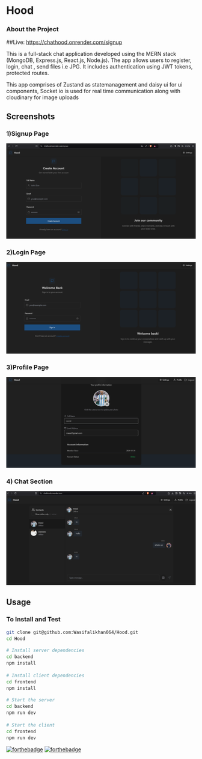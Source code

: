 # Hood

### About the Project

##Live: 
https://chathood.onrender.com/signup

This is a full-stack chat application developed using the MERN stack (MongoDB, Express.js, React.js, Node.js). The app allows users to register, login, chat , send files i.e JPG. It includes authentication using JWT tokens, protected routes.

This app comprises of Zustand as statemanagement and daisy ui for ui components, Socket io is used for real time communication along with cloudinary for image uploads

## Screenshots
### 1)Signup Page

![Image](https://github.com/Wasifalikhan064/Hood/blob/main/frontend/public/signup.PNG "Image")

### 2)Login Page

![Image](https://github.com/Wasifalikhan064/Hood/blob/main/frontend/public/login.PNG "Image")


### 3)Profile Page

![Image](https://github.com/Wasifalikhan064/Hood/blob/main/frontend/public/profile.PNG "Image")


### 4) Chat Section

![Image](https://github.com/Wasifalikhan064/Hood/blob/main/frontend/public/c.PNG "Image")


## Usage

### To Install and Test

```bash
git clone git@github.com:Wasifalikhan064/Hood.git
cd Hood
```

```bash
# Install server dependencies
cd backend
npm install

# Install client dependencies
cd frontend
npm install

```

```bash
# Start the server
cd backend
npm run dev

# Start the client
cd frontend
npm run dev

```

[![forthebadge](https://forthebadge.com/images/badges/built-with-love.svg)](https://forthebadge.com) [![forthebadge](https://forthebadge.com/images/badges/made-with-javascript.svg)](https://forthebadge.com)
